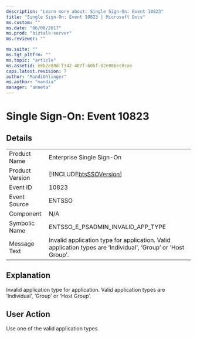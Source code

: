 ```yaml
---
description: "Learn more about: Single Sign-On: Event 10823"
title: "Single Sign-On: Event 10823 | Microsoft Docs"
ms.custom: ""
ms.date: "06/08/2017"
ms.prod: "biztalk-server"
ms.reviewer: ""

ms.suite: ""
ms.tgt_pltfrm: ""
ms.topic: "article"
ms.assetid: e8b2e88d-f342-487f-b05f-02e086ec0cae
caps.latest.revision: 7
author: "MandiOhlinger"
ms.author: "mandia"
manager: "anneta"
---
```

# Single Sign-On: Event 10823
## Details  
  
|                 |                                                                                                              |
|-----------------|--------------------------------------------------------------------------------------------------------------|
|  Product Name   |                                          Enterprise Single Sign-On                                           |
| Product Version |                          [!INCLUDE[btsSSOVersion](../includes/btsssoversion-md.md)]                          |
|    Event ID     |                                                    10823                                                     |
|  Event Source   |                                                    ENTSSO                                                    |
|    Component    |                                                     N/A                                                      |
|  Symbolic Name  |                                      ENTSSO_E_PSADMIN_INVALID_APP_TYPE                                       |
|  Message Text   | Invalid application type for application. Valid application types are ‘Individual’, ‘Group’ or ‘Host Group’. |
  
## Explanation  
 Invalid application type for application. Valid application types are ‘Individual’, ‘Group’ or ‘Host Group’.  
  
## User Action  
 Use one of the valid application types.
